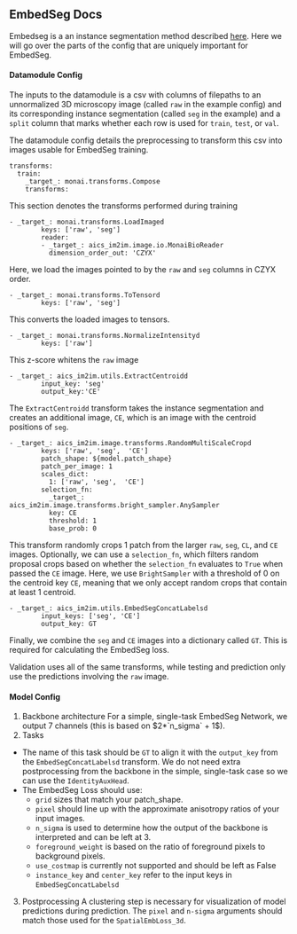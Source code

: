 ## EmbedSeg Docs
Embedseg is a an instance segmentation method described [here](https://juglab.github.io/EmbedSeg/). Here we will go over the parts of the config that are uniquely important for EmbedSeg. 

####  Datamodule Config
The inputs to the datamodule is a csv with columns of filepaths to an unnormalized 3D microscopy image (called `raw` in the example config) and its corresponding instance segmentation (called `seg` in the example) and a `split` column that marks whether each row is used for `train`, `test`, or `val`. 

The datamodule config details the preprocessing to transform this csv into images usable for EmbedSeg training. 

```
transforms:
  train:
    _target_: monai.transforms.Compose
    transforms:
```
This section denotes the transforms performed during training

```
- _target_: monai.transforms.LoadImaged
        keys: ['raw', 'seg'] 
        reader:
        - _target_: aics_im2im.image.io.MonaiBioReader
          dimension_order_out: 'CZYX'
```
Here, we load the images pointed to by the `raw` and `seg` columns in CZYX order. 

```
- _target_: monai.transforms.ToTensord
        keys: ['raw', 'seg'] 
```

This converts the loaded images to tensors.

```
- _target_: monai.transforms.NormalizeIntensityd
        keys: ['raw']
```
This z-score whitens the `raw` image

```
- _target_: aics_im2im.utils.ExtractCentroidd
        input_key: 'seg'
        output_key:'CE'
```
The `ExtractCentroidd` transform takes the instance segmentation and creates an additional image, `CE`, which is an image with the centroid positions of `seg`. 

```
- _target_: aics_im2im.image.transforms.RandomMultiScaleCropd
        keys: ['raw', 'seg',  'CE']
        patch_shape: ${model.patch_shape}
        patch_per_image: 1
        scales_dict:
          1: ['raw', 'seg',  'CE']
        selection_fn:
          _target_: aics_im2im.image.transforms.bright_sampler.AnySampler
          key: CE
          threshold: 1
          base_prob: 0
```
This transform randomly crops 1 patch from the larger `raw`, `seg`, `CL`, and `CE` images. Optionally, we can use a `selection_fn`, which filters random proposal crops based on whether the `selection_fn` evaluates to `True` when passed the `CE` image. Here, we use `BrightSampler` with a threshold of 0 on the centroid key `CE`, meaning that we only accept random crops that contain at least 1 centroid. 

```
- _target_: aics_im2im.utils.EmbedSegConcatLabelsd
        input_keys: ['seg', 'CE']
        output_key: GT
```
Finally, we combine the `seg` and `CE` images into a dictionary called `GT`. This is required for calculating the EmbedSeg loss. 

Validation uses all of the same transforms, while testing and prediction only use the predictions involving the `raw` image.

#### Model Config
1. Backbone architecture
For a simple, single-task EmbedSeg Network, we output 7 channels (this is based on $2*`n_sigma` + 1$). 
2. Tasks
- The name of this task should be `GT` to align it with the `output_key` from the `EmbedSegConcatLabelsd` transform. We do not need extra postprocessing from the backbone in the simple, single-task case so we can use the `IdentityAuxHead`. 
- The EmbedSeg Loss should use:
    -  `grid` sizes that match your patch_shape. 
    - `pixel` should line up with the approximate anisotropy ratios of your input images. 
    - `n_sigma` is used to determine how the output of the backbone is interpreted and can be left at 3. 
    - `foreground_weight` is based on the ratio of foreground pixels to background pixels. 
    - `use_costmap` is currently not supported and should be left as False 
    - `instance_key` and `center_key` refer to the input keys in `EmbedSegConcatLabelsd`
3. Postprocessing
A clustering step is necessary for visualization of model predictions during prediction. The `pixel` and `n-sigma` arguments should match those used for the `SpatialEmbLoss_3d`. 


